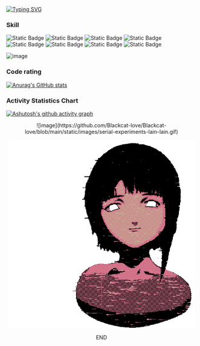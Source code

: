 [![Typing SVG](https://readme-typing-svg.demolab.com?font=Fira+Code&pause=1000&color=4700F7&random=false&width=435&lines=Hello+Lain;%E6%97%A0%E8%AE%BA%E5%9C%A8%E5%93%AA%EF%BC%8C%E4%BA%BA%E4%B8%8E%E4%BA%BA%E9%83%BD%E5%BD%BC%E6%AD%A4%E7%9B%B8%E8%BF%9E)](https://git.io/typing-svg)

### Skill
<img alt="Static Badge" src="https://img.shields.io/badge/JAVA-orange"> <img alt="Static Badge" src="https://img.shields.io/badge/Python-green">
<img alt="Static Badge" src="https://img.shields.io/badge/C%23-Purple">
<img alt="Static Badge" src="https://img.shields.io/badge/HTML-blue">
<img alt="Static Badge" src="https://img.shields.io/badge/CSS-blue">
<img alt="Static Badge" src="https://img.shields.io/badge/JavaScript-red">
<img alt="Static Badge" src="https://img.shields.io/badge/jQuery-yellow">
<img alt="Static Badge" src="https://img.shields.io/badge/MySQL-purple">

![image](https://github.com/Blackcat-love/Blackcat-love/blob/main/static/images/serial-experiments-lain-disappear.gif)


### Code rating

[![Anurag's GitHub stats](https://github-readme-stats.vercel.app/api?username=Blackcat-love&show_icons=true&theme=synthwave)](https://github.com/anuraghazra/github-readme-stats)

### Activity Statistics Chart

[![Ashutosh's github activity graph](https://github-readme-activity-graph.vercel.app/graph?username=Blackcat-love)](https://github.com/ashutosh00710/github-readme-activity-graph)




<p align="center">![image](https://github.com/Blackcat-love/Blackcat-love/blob/main/static/images/serial-experiments-lain-lain.gif)</p>

<p align="center">
  <img src="https://github.com/Blackcat-love/Blackcat-love/blob/main/static/images/serial-experiments-lain-lain.gif" />
</p>


<p align="center">END</p>




